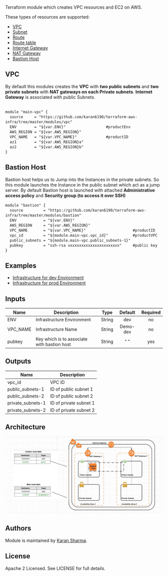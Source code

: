 Terraform module which creates VPC resources and EC2 on AWS.

These types of resources are supported:

* [VPC](https://www.terraform.io/docs/providers/aws/r/vpc.html)
* [Subnet](https://www.terraform.io/docs/providers/aws/r/subnet.html)
* [Route](https://www.terraform.io/docs/providers/aws/r/route.html)
* [Route table](https://www.terraform.io/docs/providers/aws/r/route_table.html)
* [Internet Gateway](https://www.terraform.io/docs/providers/aws/r/internet_gateway.html)
* [NAT Gateway](https://www.terraform.io/docs/providers/aws/r/nat_gateway.html)
* [Bastion Host](https://www.terraform.io/docs/providers/aws/r/instance.html)

## VPC
By default this modules creates the **VPC** with **two public subnets** and **two private subnets** with **NAT gateways on each Private subnets**.
**Internet Gateway** is associated with public Subnets.

```hcl

module "main-vpc" {
  source     = "https://github.com/karan6190/terraform-aws-infra/tree/master/modules/vpc"
  ENV        = "${var.ENV}"                  #productEnv
  AWS_REGION = "${var.AWS_REGION}"
  VPC_NAME   = "${var.VPC_NAME}"             #productID
  az1        = "${var.AWS_REGION}a"
  az2        = "${var.AWS_REGION}b"
}

```
## Bastion Host
Bastion host helps us to Jump into the Instances in the private subnets.
So this module launches the Instance in the public subnet which act as a jump server.
By default Bastion host is launched with attached **Administrative access policy** and **Security group (to access it over SSH)**

```hcl
module "bastion" {
  source         = "https://github.com/karan6190/terraform-aws-infra/tree/master/modules/bastion"
  ENV            = "${var.ENV}"
  AWS_REGION     = "${var.AWS_REGION}"
  VPC_NAME       = "${var.VPC_NAME}"                     #productID
  vpc_id         = "${module.main-vpc.vpc_id}"           #productVPC
  public_subnets = "${module.main-vpc.public_subnets-1}"
  pubkey         = "ssh-rsa xxxxxxxxxxxxxxxxxxxxxxx"     #public key
}

```

## Examples

* [Infrastructure for dev Environment](https://github.com/karan6190/terraform-aws-infra/tree/master/examples/infra-dev)
* [Infrastructure for prod Environment](https://github.com/karan6190/terraform-aws-infra/tree/master/examples/infra-prod)

## Inputs

| Name | Description | Type | Default | Required |
|------|-------------|:----:|:-----:|:-----:|
| ENV | Infrastructure Environment | String | dev | no |
| VPC_NAME | Infrastructure Name | String | Demo-dev | no |
| pubkey | Key which is to associate with bastion host | String | " " | yes

## Outputs

| Name | Description |
|------|-------------|
| vpc_id | VPC ID |
| public_subnets-1 | ID of public subnet 1 |
| public_subnets-2 | ID of public subnet 2 |
| private_subnets-1 | ID of private subnet 1 |
| private_subnets-2 | ID of private subnet 2 |

## Architecture

![terraform-aws-infra](docs/terraform-aws-infra.JPG)


## Authors

Module is maintained by [Karan Sharma](https://github.com/karan6190).

## License

Apache 2 Licensed. See LICENSE for full details.


